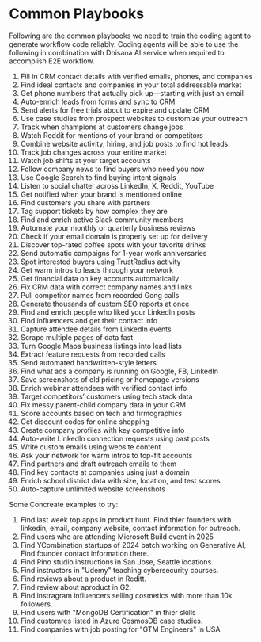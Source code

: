 # Common Playbooks

Following are the common playbooks we need to train the coding agent to generate workflow code reliably. Coding agents will be able to use the following in combination with Dhisana AI service when required to accomplish E2E workflow.

1. Fill in CRM contact details with verified emails, phones, and companies
2. Find ideal contacts and companies in your total addressable market
3. Get phone numbers that actually pick up—starting with just an email
4. Auto-enrich leads from forms and sync to CRM
5. Send alerts for free trials about to expire and update CRM
6. Use case studies from prospect websites to customize your outreach
7. Track when champions at customers change jobs
8. Watch Reddit for mentions of your brand or competitors
9. Combine website activity, hiring, and job posts to find hot leads
10. Track job changes across your entire market
11. Watch job shifts at your target accounts
12. Follow company news to find buyers who need you now
13. Use Google Search to find buying intent signals
14. Listen to social chatter across LinkedIn, X, Reddit, YouTube
15. Get notified when your brand is mentioned online
16. Find customers you share with partners
17. Tag support tickets by how complex they are
18. Find and enrich active Slack community members
19. Automate your monthly or quarterly business reviews
20. Check if your email domain is properly set up for delivery
21. Discover top-rated coffee spots with your favorite drinks
22. Send automatic campaigns for 1-year work anniversaries
23. Spot interested buyers using TrustRadius activity
24. Get warm intros to leads through your network
25. Get financial data on key accounts automatically
26. Fix CRM data with correct company names and links
27. Pull competitor names from recorded Gong calls
28. Generate thousands of custom SEO reports at once
29. Find and enrich people who liked your LinkedIn posts
30. Find influencers and get their contact info
31. Capture attendee details from LinkedIn events
32. Scrape multiple pages of data fast
33. Turn Google Maps business listings into lead lists
34. Extract feature requests from recorded calls
35. Send automated handwritten-style letters
36. Find what ads a company is running on Google, FB, LinkedIn
37. Save screenshots of old pricing or homepage versions
38. Enrich webinar attendees with verified contact info
39. Target competitors’ customers using tech stack data
40. Fix messy parent-child company data in your CRM
41. Score accounts based on tech and firmographics
42. Get discount codes for online shopping
43. Create company profiles with key competitive info
44. Auto-write LinkedIn connection requests using past posts
45. Write custom emails using website content
46. Ask your network for warm intros to top-fit accounts
47. Find partners and draft outreach emails to them
48. Find key contacts at companies using just a domain
49. Enrich school district data with size, location, and test scores
50. Auto-capture unlimited website screenshots

Some Concreate examples to try:
1. Find last week top apps in product hunt. Find thier founders with linkedin, email, company website, contact information for outreach. 
2. Find users who are attending Microsoft Build event in 2025 
3. Find YCombination startups of 2024 batch working on Generative AI, Find founder contact information there. 
4. Find Pino studio instructions in San Jose, Seattle locations. 
5. Find instructors in "Udemy" teaching cybersecurity courses. 
4. Find reviews about a product in Reditt. 
5. Find review about aproduct in G2.
6. Find instragram influencers selling cosmetics with more than 10k followers. 
7. Find users with "MongoDB Certification" in thier skills 
9. Find customres listed in Azure CosmosDB case studies. 
10. Find companies with job posting for "GTM Engineers" in USA
